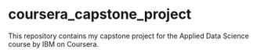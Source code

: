 # coursera_capstone_project
This repository contains my capstone project for the Applied Data Science course by IBM on Coursera.

